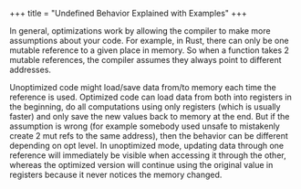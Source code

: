 +++
title = "Undefined Behavior Explained with Examples"
+++

In general, optimizations work by allowing the compiler to make more assumptions about your code. For example, in Rust, there can only be one mutable reference to a given place in memory. So when a function takes 2 mutable references, the compiler assumes they always point to different addresses.

Unoptimized code might load/save data from/to memory each time the reference is used. Optimized code can load data from both into registers in the beginning, do all computations using only registers (which is usually faster) and only save the new values back to memory at the end. But if the assumption is wrong (for example somebody used unsafe to mistakenly create 2 mut refs to the same address), then the behavior can be different depending on opt level. In unoptimized mode, updating data through one reference will immediately be visible when accessing it through the other, whereas the optimized version will continue using the original value in registers because it never notices the memory changed.

